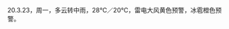 <link href="../../css/style.css" rel="stylesheet" type="text/css" />

<span class="fzzy">20.3.23，周一，多云转中雨，28℃／20℃，雷电大风黄色预警，冰雹橙色预警。

